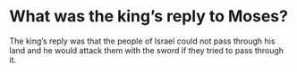 # What was the king’s reply to Moses?

The king’s reply was that the people of Israel could not pass through his land and he would attack them with the sword if they tried to pass through it.
